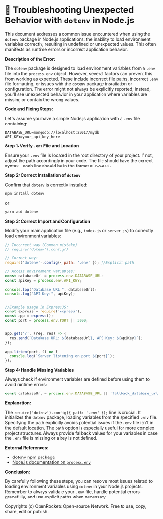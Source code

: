 # 🐞 Troubleshooting Unexpected Behavior with `dotenv` in Node.js


This document addresses a common issue encountered when using the `dotenv` package in Node.js applications:  the inability to load environment variables correctly, resulting in undefined or unexpected values. This often manifests as runtime errors or incorrect application behavior.

**Description of the Error:**

The `dotenv` package is designed to load environment variables from a `.env` file into the `process.env` object.  However, several factors can prevent this from working as expected.  These include incorrect file paths, incorrect `.env` file formatting, or issues with the `dotenv` package installation or configuration.  The error might not always be explicitly reported; instead, you'll see unexpected behavior in your application where variables are missing or contain the wrong values.


**Code and Fixing Steps:**

Let's assume you have a simple Node.js application with a `.env` file containing:

```
DATABASE_URL=mongodb://localhost:27017/mydb
API_KEY=your_api_key_here
```

**Step 1: Verify `.env` File and Location**

Ensure your `.env` file is located in the root directory of your project.  If not, adjust the path accordingly in your code.  The file should have the correct syntax – each line should be in the format `KEY=VALUE`.


**Step 2: Correct Installation of `dotenv`**

Confirm that `dotenv` is correctly installed:

```bash
npm install dotenv
```

or

```bash
yarn add dotenv
```


**Step 3: Correct Import and Configuration**

Modify your main application file (e.g., `index.js` or `server.js`) to correctly load environment variables:

```javascript
// Incorrect way (Common mistake)
// require('dotenv').config()

// Correct way:
require('dotenv').config({ path: '.env' }); //Explicit path

// Access environment variables:
const databaseUrl = process.env.DATABASE_URL;
const apiKey = process.env.API_KEY;

console.log("Database URL:", databaseUrl);
console.log("API Key:", apiKey);


//Example usage in ExpressJS:
const express = require('express');
const app = express();
const port = process.env.PORT || 3000;


app.get('/', (req, res) => {
  res.send(`Database URL: ${databaseUrl}, API Key: ${apiKey}`);
});

app.listen(port, () => {
  console.log(`Server listening on port ${port}`);
});
```

**Step 4:  Handle Missing Variables**

Always check if environment variables are defined before using them to avoid runtime errors:

```javascript
const databaseUrl = process.env.DATABASE_URL || 'fallback_database_url'; //Provide a fallback
```

**Explanation:**

The `require('dotenv').config({ path: '.env' });` line is crucial.  It initializes the `dotenv` package, loading variables from the specified `.env` file. Specifying the path explicitly avoids potential issues if the `.env` file isn't in the default location.  The `path` option is especially useful for more complex project structures.  Always provide fallback values for your variables in case the `.env` file is missing or a key is not defined.

**External References:**

* [dotenv npm package](https://www.npmjs.com/package/dotenv)
* [Node.js documentation on `process.env`](https://nodejs.org/api/process.html#processenv)


**Conclusion:**

By carefully following these steps, you can resolve most issues related to loading environment variables using `dotenv` in your Node.js projects. Remember to always validate your `.env` file, handle potential errors gracefully, and use explicit paths when necessary.


Copyrights (c) OpenRockets Open-source Network. Free to use, copy, share, edit or publish.

